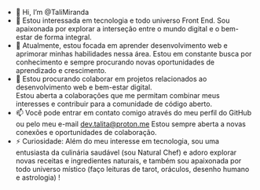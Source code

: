 - 👋 Hi, I’m @TaliMiranda
- 👀 Estou interessada em tecnologia e todo universo Front End. Sou apaixonada por explorar a interseção entre o mundo digital e o bem-estar de forma integral.
- 🌱 Atualmente, estou focada em aprender desenvolvimento web e aprimorar minhas habilidades nessa área. 
     Estou em constante busca por conhecimento e sempre procurando novas oportunidades de aprendizado e crescimento.
- 💞️ Estou procurando colaborar em projetos relacionados ao desenvolvimento web e bem-estar digital.  
     Estou aberta a colaborações que me permitam combinar meus interesses e contribuir para a comunidade de código aberto.
- 📫 Você pode entrar em contato comigo através do meu perfil do GitHub ou pelo meu e-mail dev.talita@proton.me 
     Estou sempre aberta a novas conexões e oportunidades de colaboração.
- ⚡ Curiosidade: Além do meu interesse em tecnologia, sou uma entusiasta da culinária saudável (sou Natural Chef) e adoro explorar novas receitas e ingredientes naturais, e também sou apaixonada por todo universo místico (faço leituras de tarot, oráculos, desenho humano e astrologia) !

